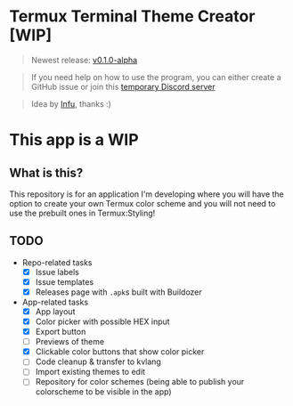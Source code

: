 # Termux Terminal Theme Creator [WIP]

> Newest release: [v0.1.0-alpha](https://github.com/asxlvm/TermuxThemeCreator/releases/tag/alpha)

> If you need help on how to use the program, you can either create a GitHub issue or join this [temporary Discord server](https://discord.gg/rmt7DRwmbC)

> Idea by [Infu](http://infu.fyi), thanks :)

# This app is a WIP

## What is this?
This repository is for an application I'm developing where you will have the option to create your own Termux color scheme and you will not need to use the prebuilt ones in Termux:Styling!

## TODO
- Repo-related tasks
  - [x] Issue labels
  - [x] Issue templates
  - [x] Releases page with `.apk`s built with Buildozer
- App-related tasks   
  - [x] App layout
  - [x] Color picker with possible HEX input
  - [x] Export button
  - [ ] Previews of theme
  - [x] Clickable color buttons that show color picker
  - [ ] Code cleanup & transfer to kvlang
  - [ ] Import existing themes to edit
  - [ ] Repository for color schemes (being able to publish your colorscheme to be visible in the app)
